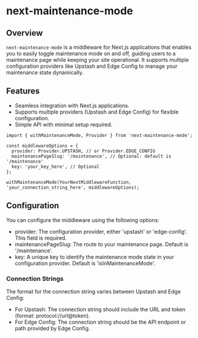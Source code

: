 # next-maintenance-mode

## Overview

`next-maintenance-mode` is a middleware for Next.js applications that enables you to easily toggle maintenance mode on and off, guiding users to a maintenance page while keeping your site operational. It supports multiple configuration providers like Upstash and Edge Config to manage your maintenance state dynamically.

## Features

- Seamless integration with Next.js applications.
- Supports multiple providers (Upstash and Edge Config) for flexible configuration.
- Simple API with minimal setup required.

```
import { withMaintenanceMode, Provider } from 'next-maintenance-mode';

const middlewareOptions = {
  provider: Provider.UPSTASH, // or Provider.EDGE_CONFIG
  maintenancePageSlug: '/maintenance', // Optional: default is '/maintenance'
  key: 'your_key_here', // Optional
};

withMaintenanceMode(YourNextMiddlewareFunction, 'your_connection_string_here', middlewareOptions);
```

## Configuration
You can configure the middleware using the following options:

- provider: The configuration provider, either 'upstash' or 'edge-config'. This field is required.
- maintenancePageSlug: The route to your maintenance page. Default is '/maintenance'.
- key: A unique key to identify the maintenance mode state in your configuration provider. Default is 'isInMaintenanceMode'.
  
### Connection Strings
The format for the connection string varies between Upstash and Edge Config:

- For Upstash: The connection string should include the URL and token (format: protocol://url@token).
- For Edge Config: The connection string should be the API endpoint or path provided by Edge Config.
